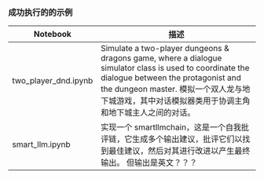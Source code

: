 ### 成功执行的的示例
|Notebook|描述|
|--------|----|
two_player_dnd.ipynb|Simulate a two-player dungeons & dragons game, where a dialogue simulator class is used to coordinate the dialogue between the protagonist and the dungeon master. 模拟一个双人龙与地下城游戏，其中对话模拟器类用于协调主角和地下城主人之间的对话。
smart_llm.ipynb|实现一个 smartllmchain，这是一个自我批评链，它生成多个输出建议，批评它们以找到最佳建议，然后对其进行改进以产生最终输出。 但输出是英文？？？
